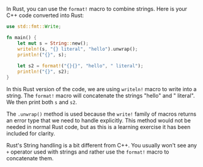  In Rust, you can use the `format!` macro to combine strings. Here is your C++ code converted into Rust:

```rust
use std::fmt::Write;

fn main() {
    let mut s = String::new();
    writeln!(s, "{} literal", "hello").unwrap();
    println!("{}", s);
    
    let s2 = format!("{}{}", "hello", " literal");
    println!("{}", s2);
}
```

In this Rust version of the code, we are using `writeln!` macro to write into a string. The `format!` macro will concatenate the strings "hello" and " literal". We then print both `s` and `s2`. 

The `.unwrap()` method is used because the `write!` family of macros returns an error type that we need to handle explicitly. This method would not be needed in normal Rust code, but as this is a learning exercise it has been included for clarity.

Rust's String handling is a bit different from C++. You usually won't see any `+` operator used with strings and rather use the `format!` macro to concatenate them.
